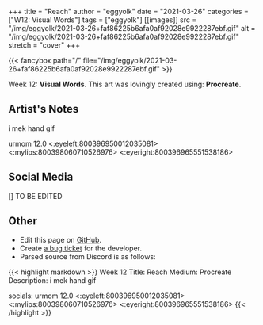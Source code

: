 +++
title =       "Reach"
author =      "eggyolk"
date =        "2021-03-26"
categories =  ["W12: Visual Words"]
tags =        ["eggyolk"]
[[images]]
                      src = "/img/eggyolk/2021-03-26+faf86225b6afa0af92028e9922287ebf.gif"
                      alt = "/img/eggyolk/2021-03-26+faf86225b6afa0af92028e9922287ebf.gif"
                      stretch = "cover"
+++


{{< fancybox path="/" file="/img/eggyolk/2021-03-26+faf86225b6afa0af92028e9922287ebf.gif" >}}


Week 12: **Visual Words**. This art was lovingly created using: **Procreate**.

## Artist's Notes

i mek hand gif 

urmom 12.0 <:eyeleft:800396950012035081> <:mylips:800398060710526976> <:eyeright:800396965551538186>

## Social Media

[] TO BE EDITED

## Other

- Edit this page on [GitHub](https://github.com/teaminkling/web-refresh/edit/main/blog/content/blog/eggyolk-week-12-b350.md).
- Create [a bug ticket](https://github.com/teaminkling/web-refresh/issues/new?assignees=&labels=bug&template=problem-report.md&title=) for the developer.
- Parsed source from Discord is as follows:

{{< highlight markdown >}}
Week 12
Title: Reach
Medium: Procreate
Description: i mek hand gif 

socials: urmom 12.0 <:eyeleft:800396950012035081> <:mylips:800398060710526976> <:eyeright:800396965551538186>
{{< /highlight >}}